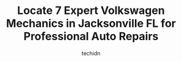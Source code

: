 ---
layout: ampstory
image: https://images.unsplash.com/photo-1548084564-80dcdf78c07d?ixlib=rb-4.0.3&ixid=MnwxMjA3fDB8MHxwaG90by1wYWdlfHx8fGVufDB8fHx8&auto=format&fit=crop&w=640&h=853&q=80
author: techidn
featured: false
description: Searching for the finest Volkswagen Mechanic in Jacksonville FL, USA? Look no further than the 7 best Volkswagen Mechanic in the area, where youll find a team of highly qualified profession
title: Locate 7 Expert Volkswagen Mechanics in Jacksonville FL for Professional Auto Repairs
cover:
   title: Locate 7 Expert Volkswagen Mechanics in Jacksonville FL for Professional Auto Repairs
   subtitle: Rickpate
   background: https://images.unsplash.com/photo-1548084564-80dcdf78c07d?ixlib=rb-4.0.3&ixid=MnwxMjA3fDB8MHxwaG90by1wYWdlfHx8fGVufDB8fHx8&auto=format&fit=crop&w=640&h=853&q=80

pages: 
 - layout: thirds
   top: <h1>#1 Tom Bush Volkswagen Service</h1>
   bottom: "<p>10 out of 10. Tom bush blessed me with my dream car and really worked with me. Kenny was amazing great communication , all around guy and the finance manager Joe work the</p>"
   background: https://www.knot35.com/toplist/wp-content/uploads/2023/06/best-volkswagen-mechanic-1-in-jacksonville-fl-1685831405.jpeg
   backgroundblur: true
 - layout: thirds
   top: <h1>#2 Bavarian Rennsport</h1>
   bottom: "<p>2027 Mayport Rd, Jacksonville, FL 32233, United States</p>"
   background: https://www.knot35.com/toplist/wp-content/uploads/2023/06/best-volkswagen-mechanic-2-in-jacksonville-fl-1685831406.jpeg
   cta:
      link: https://www.knot35.com/toplist/locate-7-expert-volkswagen-mechanics-in-jacksonville-fl-for-professional-auto-repairs/
      text: Locate 7 Expert Volkswagen Mechanics in Jacksonville FL for Professional Auto Repairs
 - layout: thirds
   top: <h1>#3 Ortega Car Care</h1>
   bottom: "<p>4517 Appleton Ave, Jacksonville, FL 32210, United States</p>"
   background: https://www.knot35.com/toplist/wp-content/uploads/2023/06/best-volkswagen-mechanic-3-in-jacksonville-fl-1685831406.jpeg
   cta:
      link: https://www.knot35.com/toplist/locate-7-expert-volkswagen-mechanics-in-jacksonville-fl-for-professional-auto-repairs/
      text: Locate 7 Expert Volkswagen Mechanics in Jacksonville FL for Professional Auto Repairs
 - layout: thirds
   top: <h1>#4 Everything Automotive of Jacksonville, Inc.</h1>
   bottom: "<p>7624 Beach Blvd, Jacksonville, FL 32216, United States</p>"
   background: https://images.unsplash.com/photo-1613843873231-1447db182f97?ixlib=rb-4.0.3&ixid=MnwxMjA3fDB8MHxwaG90by1wYWdlfHx8fGVufDB8fHx8&auto=format&fit=crop&w=640&h=853&q=80
   cta:
      link: https://www.knot35.com/toplist/locate-7-expert-volkswagen-mechanics-in-jacksonville-fl-for-professional-auto-repairs/
      text: Locate 7 Expert Volkswagen Mechanics in Jacksonville FL for Professional Auto Repairs
 - layout: thirds
   top: <h1>#5 Argos European Car Care LLC</h1>
   bottom: "<p>14600 Duval Pl W #43, Jacksonville, FL 32218, United States</p>"
   background: https://images.unsplash.com/photo-1533735380053-eb8d0759b24a?ixlib=rb-4.0.3&ixid=MnwxMjA3fDB8MHxwaG90by1wYWdlfHx8fGVufDB8fHx8&auto=format&fit=crop&w=640&h=853&q=80
   cta:
      link: https://www.knot35.com/toplist/locate-7-expert-volkswagen-mechanics-in-jacksonville-fl-for-professional-auto-repairs/
      text: Locate 7 Expert Volkswagen Mechanics in Jacksonville FL for Professional Auto Repairs
 - layout: thirds
   top: <h1>#6 Duval Auto Sales and Repairs</h1>
   bottom: "<p>6372 Greenland Rd #1, Jacksonville, FL 32258, United States</p>"
   background: https://images.unsplash.com/photo-1489694553447-4c9339da310d?ixlib=rb-4.0.3&ixid=MnwxMjA3fDB8MHxwaG90by1wYWdlfHx8fGVufDB8fHx8&auto=format&fit=crop&w=640&h=853&q=80
   cta:
      link: https://www.knot35.com/toplist/locate-7-expert-volkswagen-mechanics-in-jacksonville-fl-for-professional-auto-repairs/
      text: Locate 7 Expert Volkswagen Mechanics in Jacksonville FL for Professional Auto Repairs
 - layout: thirds
   top: <h1>#7 Wagen Werks</h1>
   bottom: "<p>10142 103rd St # 207, Jacksonville, FL 32210, United States</p>"
   background: https://images.unsplash.com/photo-1557672172-298e090bd0f1?ixlib=rb-4.0.3&ixid=MnwxMjA3fDB8MHxwaG90by1wYWdlfHx8fGVufDB8fHx8&auto=format&fit=crop&w=640&h=853&q=80
   cta:
      link: https://www.knot35.com/toplist/locate-7-expert-volkswagen-mechanics-in-jacksonville-fl-for-professional-auto-repairs/
      text: Locate 7 Expert Volkswagen Mechanics in Jacksonville FL for Professional Auto Repairs
 - layout: thirds
   middle: Continue reading...
   background: https://images.unsplash.com/photo-1488554378835-f7acf46e6c98?ixlib=rb-4.0.3&ixid=MnwxMjA3fDB8MHxwaG90by1wYWdlfHx8fGVufDB8fHx8&auto=format&fit=crop&w=640&h=853&q=80
   cta:
      link: https://www.knot35.com/toplist/locate-7-expert-volkswagen-mechanics-in-jacksonville-fl-for-professional-auto-repairs/
      text: Locate 7 Expert Volkswagen Mechanics in Jacksonville FL for Professional Auto Repairs
      
---